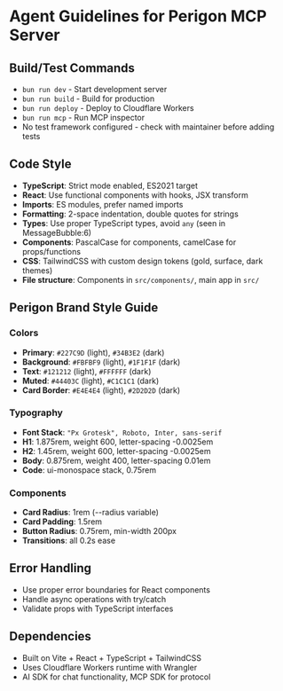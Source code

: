 # Agent Guidelines for Perigon MCP Server

## Build/Test Commands
- `bun run dev` - Start development server
- `bun run build` - Build for production
- `bun run deploy` - Deploy to Cloudflare Workers
- `bun run mcp` - Run MCP inspector
- No test framework configured - check with maintainer before adding tests

## Code Style
- **TypeScript**: Strict mode enabled, ES2021 target
- **React**: Use functional components with hooks, JSX transform
- **Imports**: ES modules, prefer named imports
- **Formatting**: 2-space indentation, double quotes for strings
- **Types**: Use proper TypeScript types, avoid `any` (seen in MessageBubble:6)
- **Components**: PascalCase for components, camelCase for props/functions
- **CSS**: TailwindCSS with custom design tokens (gold, surface, dark themes)
- **File structure**: Components in `src/components/`, main app in `src/`

## Perigon Brand Style Guide

### Colors
- **Primary**: `#227C9D` (light), `#34B3E2` (dark)
- **Background**: `#FBFBF9` (light), `#1F1F1F` (dark)
- **Text**: `#121212` (light), `#FFFFFF` (dark)
- **Muted**: `#44403C` (light), `#C1C1C1` (dark)
- **Card Border**: `#E4E4E4` (light), `#2D2D2D` (dark)

### Typography
- **Font Stack**: `"Px Grotesk", Roboto, Inter, sans-serif`
- **H1**: 1.875rem, weight 600, letter-spacing -0.0025em
- **H2**: 1.45rem, weight 600, letter-spacing -0.0025em
- **Body**: 0.875rem, weight 400, letter-spacing 0.01em
- **Code**: ui-monospace stack, 0.75rem

### Components
- **Card Radius**: 1rem (--radius variable)
- **Card Padding**: 1.5rem
- **Button Radius**: 0.75rem, min-width 200px
- **Transitions**: all 0.2s ease

## Error Handling
- Use proper error boundaries for React components
- Handle async operations with try/catch
- Validate props with TypeScript interfaces

## Dependencies
- Built on Vite + React + TypeScript + TailwindCSS
- Uses Cloudflare Workers runtime with Wrangler
- AI SDK for chat functionality, MCP SDK for protocol
